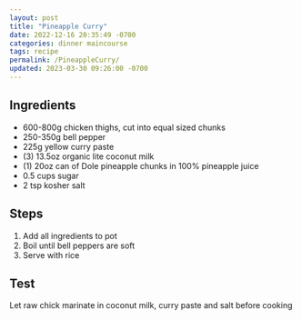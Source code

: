 ```yaml
---
layout: post
title: "Pineapple Curry"
date: 2022-12-16 20:35:49 -0700
categories: dinner maincourse
tags: recipe
permalink: /PineappleCurry/
updated: 2023-03-30 09:26:00 -0700
---
```


## Ingredients

- 600-800g chicken thighs, cut into equal sized chunks
- 250-350g bell pepper
- 225g yellow curry paste
- (3) 13.5oz organic lite coconut milk
- (1) 20oz can of Dole pineapple chunks in 100% pineapple juice
- 0.5 cups sugar
- 2 tsp kosher salt

## Steps

1. Add all ingredients to pot
2. Boil until bell peppers are soft
3. Serve with rice

## Test

Let raw chick marinate in coconut milk, curry paste and salt before cooking
